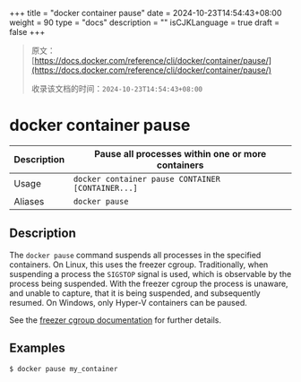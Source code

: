 +++
title = "docker container pause"
date = 2024-10-23T14:54:43+08:00
weight = 90
type = "docs"
description = ""
isCJKLanguage = true
draft = false
+++

> 原文：[https://docs.docker.com/reference/cli/docker/container/pause/](https://docs.docker.com/reference/cli/docker/container/pause/)
>
> 收录该文档的时间：`2024-10-23T14:54:43+08:00`

# docker container pause

| Description | Pause all processes within one or more containers |
| :---------- | ------------------------------------------------- |
| Usage       | `docker container pause CONTAINER [CONTAINER...]` |
| Aliases     | `docker pause`                                    |

## Description

The `docker pause` command suspends all processes in the specified containers. On Linux, this uses the freezer cgroup. Traditionally, when suspending a process the `SIGSTOP` signal is used, which is observable by the process being suspended. With the freezer cgroup the process is unaware, and unable to capture, that it is being suspended, and subsequently resumed. On Windows, only Hyper-V containers can be paused.

See the [freezer cgroup documentation](https://www.kernel.org/doc/Documentation/cgroup-v1/freezer-subsystem.txt) for further details.

## Examples



```console
$ docker pause my_container
```
